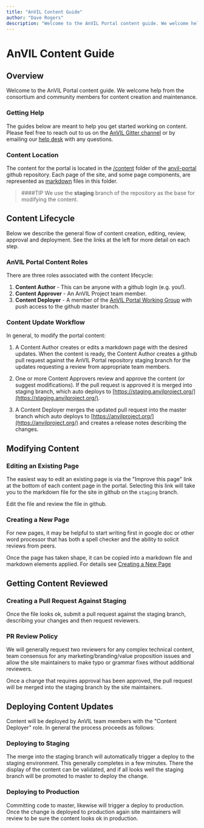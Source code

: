 ```yaml
---
title: "AnVIL Content Guide"
author: "Dave Rogers"
description: "Welcome to the AnVIL Portal content guide. We welcome help from the consortium and community members for content creation and maintenance."
---
```


# AnVIL Content Guide

## Overview
Welcome to the AnVIL Portal content guide. We welcome help from the consortium and community members for content creation and maintenance. 

### Getting Help
The guides below are meant to help you get started working on content. Please feel free to reach out to us on the  [AnVIL Gitter channel](https://gitter.im/anvil-project/Lobby) or by emailing our [help desk](mailto:help@lists.anvilproject.org) with any questions.


### Content Location
The content for the portal is located in the [/content](https://github.com/anvilproject/anvil-portal/tree/staging/content) folder of the [anvil-portal](https://github.com/anvilproject/anvil-portal/tree/staging) github repository. Each page of the site, and some page components, are represented as [markdown](https://en.wikipedia.org/wiki/Markdown) files in this folder.

>####TIP
>We use the **staging** branch of the  repository as the base for modifying the content. 


## Content Lifecycle

Below we describe the general flow of content creation, editing, review, approval and deployment. See the links at the left for more detail on each step.


### AnVIL Portal Content Roles
There are three roles associated with the content lifecycle:

1. **Content Author** - This can be anyone with a github login (e.g. you!). 
1. **Content Approver** - An AnVIL Project team member.
1. **Content Deployer** - A member of the [AnVIL Portal Working Group](/team/working-groups#portal-working-group) with push access to the github master branch. 

### Content Update Workflow

In general, to modify the portal content:

1. A Content Author creates or edits a markdown page with the desired updates. When the content is ready, the Content Author creates a github pull request against the AnVIL Portal repository staging branch for the updates requesting a review from appropriate team members.
 
1. One or more Content Approvers review and approve the content (or suggest modifications). If the pull request is approved it is merged into staging branch, which auto deploys to [https://staging.anvilproject.org/](https://staging.anvilproject.org/). 

1. A Content Deployer merges the updated pull request into the master branch which auto deploys to [https://anvilproject.org/](https://anvilproject.org/) and creates a release notes describing the changes. 

## Modifying Content

### Editing an Existing Page
The easiest way to edit an existing page is via the "Improve this page" link at the bottom of each content page in the portal.
Selecting this link will take you to the markdown file for the site in github on the `staging` branch.

Edit the file and review the file in github.

### Creating a New Page
For new pages, it may be helpful to start writing first in google doc or other word processor that has both a spell checker and the ability to solicit reviews from peers. 

Once the page has taken shape, it can be copied into a markdown file and markdown elements applied. For details see [Creating a New Page](/content-guide/creating-a-new-page)

## Getting Content Reviewed

### Creating a Pull Request Against Staging
Once the file looks ok, submit a pull request against the staging branch, describing your changes and then request reviewers.


### PR Review Policy
We will generally request two reviewers for any complex technical content, team consensus for any marketing/branding/value proposition issues and allow the site maintainers to make typo or grammar fixes without additional reviewers.

Once a change that requires approval has been approved, the pull request will be merged into the staging branch by the site maintainers.

## Deploying Content Updates

Content will be deployed by AnVIL team members with the "Content Deployer" role. In general the process proceeds as follows:

### Deploying to Staging 
The merge into the staging branch will automatically trigger a deploy to the staging environment. This generally completes in a few minutes. There the display of the content can be validated, and if all looks well the staging branch will be promoted to master to deploy the change.

### Deploying to Production 
Committing code to master, likewise will trigger a deploy to production. Once the change is deployed to production again site maintainers will review to be sure the content looks ok in production. 


